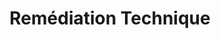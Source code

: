 ---
title: Remédiation Technique
sorte: Etude
description: "Conseil pour le correction d'anomalie technique. Apprendre à remettre en cause la définition du besoin et le beson de passer par une phase de participation."
goals:
 - Rendre autonome
 - Appui technique
 - Certification
persons: 1
days: 3
skills:
  - Développement
pack: 3
---
